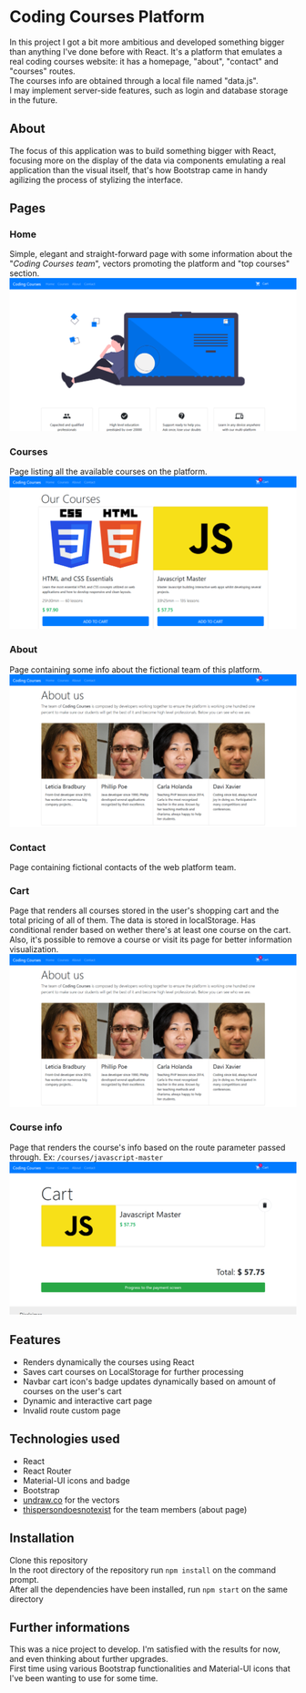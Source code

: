 # Coding Courses Platform
In this project I got a bit more ambitious and developed something bigger than anything I've done before with React. It's a platform that emulates a real coding courses website: it has a homepage, "about", "contact" and "courses" routes.\
The courses info are obtained through a local file named "data.js".\
I may implement server-side features, such as login and database storage in the future.

## About
The focus of this application was to build something bigger with React, focusing more on the display of the data via components emulating a real application than the visual itself, that's how Bootstrap came in handy agilizing the process of stylizing the interface.

## Pages
### Home
Simple, elegant and straight-forward page with some information about the "*Coding Courses team*", vectors promoting the platform and "top courses" section.
![Home page preview](./src/img/preview/home-page.png)

### Courses
Page listing all the available courses on the platform.
![Courses page preview](./src/img/preview/courses.png)

### About
Page containing some info about the fictional team of this platform.
![About page preview](./src/img/preview/about.png)

### Contact
Page containing fictional contacts of the web platform team.

### Cart
Page that renders all courses stored in the user's shopping cart and the total pricing of all of them. The data is stored in localStorage. Has conditional render based on wether there's at least one course on the cart. Also, it's possible to remove a course or visit its page for better information visualization.
![About page preview](./src/img/preview/about.png)

### Course info
Page that renders the course's info based on the route parameter passed through. Ex: `/courses/javascript-master`
![Cart preview](./src/img/preview/cart.png)

## Features
 - Renders dynamically the courses using React
 - Saves cart courses on LocalStorage for further processing
 - Navbar cart icon's badge updates dynamically based on amount of courses on the user's cart
 - Dynamic and interactive cart page
 - Invalid route custom page

## Technologies used

- React
- React Router
 - Material-UI icons and badge
 - Bootstrap
- [undraw.co](https://undraw.co) for the vectors
- [thispersondoesnotexist](https://thispersondoesnotexist.com) for the team members (about page)

## Installation
Clone this repository\
In the root directory of the repository run `npm install` on the command prompt.\
After all the dependencies have been installed, run `npm start` on the same directory

## Further informations
This was a nice project to develop. I'm satisfied with the results for now, and even thinking about further upgrades.\
First time using various Bootstrap functionalities and Material-UI icons that I've been wanting to use for some time.
